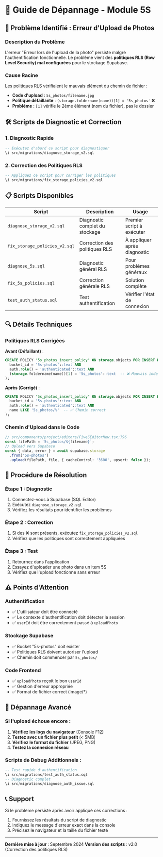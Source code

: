 # 🔧 Guide de Dépannage - Module 5S
## 🚨 Problème Identifié : Erreur d'Upload de Photos
### Description du Problème
L'erreur "Erreur lors de l'upload de la photo" persiste malgré l'authentification fonctionnelle. Le problème vient des **politiques RLS (Row Level Security) mal configurées** pour le stockage Supabase.
### Cause Racine
Les politiques RLS vérifiaient le mauvais élément du chemin de fichier :
- **Code d'upload** : `5s_photos/filename.jpg`
- **Politique défaillante** : `(storage.foldername(name))[1] = '5s_photos'` ❌
- **Problème** : `[1]` vérifie le 2ème élément (nom du fichier), pas le dossier
## 🛠️ Scripts de Diagnostic et Correction
### 1. Diagnostic Rapide
```sql
-- Exécutez d'abord ce script pour diagnostiquer
\i src/migrations/diagnose_storage_v2.sql
```
### 2. Correction des Politiques RLS
```sql
-- Appliquez ce script pour corriger les politiques
\i src/migrations/fix_storage_policies_v2.sql
```
## 📋 Scripts Disponibles
| Script | Description | Usage |
|--------|-------------|-------|
| `diagnose_storage_v2.sql` | Diagnostic complet du stockage | Premier script à exécuter |
| `fix_storage_policies_v2.sql` | Correction des politiques RLS | À appliquer après diagnostic |
| `diagnose_5s.sql` | Diagnostic général RLS | Pour problèmes généraux |
| `fix_5s_policies.sql` | Correction générale RLS | Solution complète |
| `test_auth_status.sql` | Test authentification | Vérifier l'état de connexion |
## 🔍 Détails Techniques
### Politiques RLS Corrigées
**Avant (Défaillant)** :
```sql
CREATE POLICY "5s_photos_insert_policy" ON storage.objects FOR INSERT WITH CHECK (
  bucket_id = '5s-photos'::text AND
  auth.role() = 'authenticated'::text AND
  (storage.foldername(name))[1] = '5s_photos'::text  -- ❌ Mauvais index
);
```
**Après (Corrigé)** :
```sql
CREATE POLICY "5s_photos_insert_policy" ON storage.objects FOR INSERT WITH CHECK (
  bucket_id = '5s-photos'::text AND
  auth.role() = 'authenticated'::text AND
  name LIKE '5s_photos/%'  -- ✅ Chemin correct
);
```
### Chemin d'Upload dans le Code
```typescript
// src/components/project/editors/FiveSEditorNew.tsx:796
const filePath = `5s_photos/${filename}`;
// Upload vers Supabase
const { data, error } = await supabase.storage
  .from('5s-photos')
  .upload(filePath, file, { cacheControl: '3600', upsert: false });
```
## 🚀 Procédure de Résolution
### Étape 1 : Diagnostic
1. Connectez-vous à Supabase (SQL Editor)
2. Exécutez `diagnose_storage_v2.sql`
3. Vérifiez les résultats pour identifier les problèmes
### Étape 2 : Correction
1. Si des ❌ sont présents, exécutez `fix_storage_policies_v2.sql`
2. Vérifiez que les politiques sont correctement appliquées
### Étape 3 : Test
1. Retournez dans l'application
2. Essayez d'uploader une photo dans un item 5S
3. Vérifiez que l'upload fonctionne sans erreur
## ⚠️ Points d'Attention
### Authentification
- ✅ L'utilisateur doit être connecté
- ✅ Le contexte d'authentification doit détecter la session
- ✅ `userId` doit être correctement passé à `uploadPhoto`
### Stockage Supabase
- ✅ Bucket "5s-photos" doit exister
- ✅ Politiques RLS doivent autoriser l'upload
- ✅ Chemin doit commencer par `5s_photos/`
### Code Frontend
- ✅ `uploadPhoto` reçoit le bon `userId`
- ✅ Gestion d'erreur appropriée
- ✅ Format de fichier correct (image/*)
## 🔧 Dépannage Avancé
### Si l'upload échoue encore :
1. **Vérifiez les logs du navigateur** (Console F12)
2. **Testez avec un fichier plus petit** (< 5MB)
3. **Vérifiez le format du fichier** (JPEG, PNG)
4. **Testez la connexion réseau**
### Scripts de Debug Additionnels :
```sql
-- Test rapide d'authentification
\i src/migrations/test_auth_status.sql
-- Diagnostic complet
\i src/migrations/diagnose_auth_issue.sql
```
## 📞 Support
Si le problème persiste après avoir appliqué ces corrections :
1. Fournissez les résultats du script de diagnostic
2. Indiquez le message d'erreur exact dans la console
3. Précisez le navigateur et la taille du fichier testé
---
**Dernière mise à jour** : Septembre 2024
**Version des scripts** : v2.0 (Correction des politiques RLS)